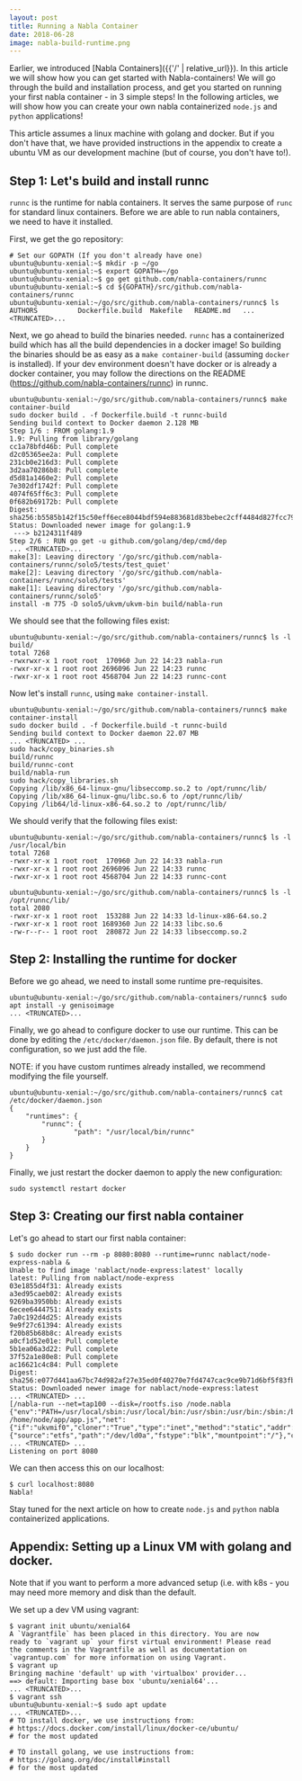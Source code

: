 ```yaml
---
layout: post
title: Running a Nabla Container
date: 2018-06-28
image: nabla-build-runtime.png
---
```


Earlier, we introduced [Nabla Containers]({{'/' | relative_url}}). In this article we will show how you can get started with Nabla-containers! We will go through the build and installation process, and get you started on running your first nabla container - in 3 simple steps! In the following articles, we will show how you can create your own nabla containerized `node.js` and `python` applications!

This article assumes a linux machine with golang and docker. But if you don't have that, we have provided instructions in the appendix to create a ubuntu VM as our development machine (but of course, you don't have to!).

## Step 1: Let's build and install runnc

`runnc` is the runtime for nabla containers. It serves the same purpose of `runc` for standard linux containers. Before we are able to run nabla containers, we need to have it installed.

First, we get the go repository:

```
# Set our GOPATH (If you don't already have one)
ubuntu@ubuntu-xenial:~$ mkdir -p ~/go
ubuntu@ubuntu-xenial:~$ export GOPATH=~/go
ubuntu@ubuntu-xenial:~$ go get github.com/nabla-containers/runnc
ubuntu@ubuntu-xenial:~$ cd ${GOPATH}/src/github.com/nabla-containers/runnc
ubuntu@ubuntu-xenial:~/go/src/github.com/nabla-containers/runnc$ ls
AUTHORS          Dockerfile.build  Makefile   README.md   ... <TRUNCATED>...
```

Next, we go ahead to build the binaries needed. `runnc` has a containerized build which has all the build dependencies in a docker image! So building the binaries should be as easy as a `make container-build` (assuming `docker` is installed). If your dev environment doesn't have docker or is already a docker container, you may follow the directions on the README (https://github.com/nabla-containers/runnc) in runnc.

```
ubuntu@ubuntu-xenial:~/go/src/github.com/nabla-containers/runnc$ make container-build
sudo docker build . -f Dockerfile.build -t runnc-build
Sending build context to Docker daemon 2.128 MB
Step 1/6 : FROM golang:1.9
1.9: Pulling from library/golang
cc1a78bfd46b: Pull complete
d2c05365ee2a: Pull complete
231cb0e216d3: Pull complete
3d2aa70286b8: Pull complete
d5d81a1460e2: Pull complete
7e302df1742f: Pull complete
4074f65ff6c3: Pull complete
0f682b69172b: Pull complete
Digest: sha256:b5585b142f15c50eff6ece8044bdf594e883681d83bebec2cff4484d827fcc79
Status: Downloaded newer image for golang:1.9
 ---> b2124311f489
Step 2/6 : RUN go get -u github.com/golang/dep/cmd/dep
... <TRUNCATED>...
make[3]: Leaving directory '/go/src/github.com/nabla-containers/runnc/solo5/tests/test_quiet'
make[2]: Leaving directory '/go/src/github.com/nabla-containers/runnc/solo5/tests'
make[1]: Leaving directory '/go/src/github.com/nabla-containers/runnc/solo5'
install -m 775 -D solo5/ukvm/ukvm-bin build/nabla-run
```
We should see that the following files exist:

```
ubuntu@ubuntu-xenial:~/go/src/github.com/nabla-containers/runnc$ ls -l build/
total 7268
-rwxrwxr-x 1 root root  170960 Jun 22 14:23 nabla-run
-rwxr-xr-x 1 root root 2696096 Jun 22 14:23 runnc
-rwxr-xr-x 1 root root 4568704 Jun 22 14:23 runnc-cont
```

Now let's install `runnc`, using `make container-install`.
```
ubuntu@ubuntu-xenial:~/go/src/github.com/nabla-containers/runnc$ make container-install
sudo docker build . -f Dockerfile.build -t runnc-build
Sending build context to Docker daemon 22.07 MB
... <TRUNCATED> ...
sudo hack/copy_binaries.sh
build/runnc
build/runnc-cont
build/nabla-run
sudo hack/copy_libraries.sh
Copying /lib/x86_64-linux-gnu/libseccomp.so.2 to /opt/runnc/lib/
Copying /lib/x86_64-linux-gnu/libc.so.6 to /opt/runnc/lib/
Copying /lib64/ld-linux-x86-64.so.2 to /opt/runnc/lib/
```

We should verify that the following files exist:

```
ubuntu@ubuntu-xenial:~/go/src/github.com/nabla-containers/runnc$ ls -l /usr/local/bin
total 7268
-rwxr-xr-x 1 root root  170960 Jun 22 14:33 nabla-run
-rwxr-xr-x 1 root root 2696096 Jun 22 14:33 runnc
-rwxr-xr-x 1 root root 4568704 Jun 22 14:33 runnc-cont

ubuntu@ubuntu-xenial:~/go/src/github.com/nabla-containers/runnc$ ls -l /opt/runnc/lib/
total 2080
-rwxr-xr-x 1 root root  153288 Jun 22 14:33 ld-linux-x86-64.so.2
-rwxr-xr-x 1 root root 1689360 Jun 22 14:33 libc.so.6
-rw-r--r-- 1 root root  280872 Jun 22 14:33 libseccomp.so.2
```

## Step 2: Installing the runtime for docker

Before we go ahead, we need to install some runtime pre-requisites.
```
ubuntu@ubuntu-xenial:~/go/src/github.com/nabla-containers/runnc$ sudo apt install -y genisoimage
... <TRUNCATED>...
```

Finally, we go ahead to configure docker to use our runtime. This can be done by editing the `/etc/docker/daemon.json` file. By default, there is not configuration, so we just add the file.

NOTE: if you have custom runtimes already installed, we recommend modifying the file yourself.

```
ubuntu@ubuntu-xenial:~/go/src/github.com/nabla-containers/runnc$ cat /etc/docker/daemon.json
{
    "runtimes": {
        "runnc": {
                "path": "/usr/local/bin/runnc"
        }
    }
}
```

Finally, we just restart the docker daemon to apply the new configuration:

```
sudo systemctl restart docker
```


## Step 3: Creating our first nabla container
Let's go ahead to start our first nabla container:
```
$ sudo docker run --rm -p 8080:8080 --runtime=runnc nablact/node-express-nabla &
Unable to find image 'nablact/node-express:latest' locally
latest: Pulling from nablact/node-express
03e1855d4f31: Already exists
a3ed95caeb02: Already exists
9269ba3950bb: Already exists
6ecee6444751: Already exists
7a0c192d4d25: Already exists
9e9f27c61394: Already exists
f20b85b68b8c: Already exists
a0cf1d52e01e: Pull complete
5b1ea06a3d22: Pull complete
37f52a1e80e8: Pull complete
ac16621c4c84: Pull complete
Digest: sha256:e077d441aa67bc74d982af27e35ed0f40270e7fd4747cac9ce9b71d6bf5f83fb
Status: Downloaded newer image for nablact/node-express:latest
... <TRUNCATED> ...
[/nabla-run --net=tap100 --disk=/rootfs.iso /node.nabla {"env":"PATH=/usr/local/sbin:/usr/local/bin:/usr/sbin:/usr/bin:/sbin:/bin","env":"HOSTNAME=0f9813ba8dba","cmdline":"/node.nabla /home/node/app/app.js","net":{"if":"ukvmif0","cloner":"True","type":"inet","method":"static","addr":"172.17.0.2","mask":"16","gw":"172.17.0.1"},"blk":{"source":"etfs","path":"/dev/ld0a","fstype":"blk","mountpoint":"/"},"cwd":"/"}]
... <TRUNCATED> ...
Listening on port 8080
```

We can then access this on our localhost:

```
$ curl localhost:8080
Nabla!
```

Stay tuned for the next article on how to create `node.js` and  `python` nabla containerized applications.


## Appendix: Setting up a Linux VM with golang and docker.

Note that if you want to perform a more advanced setup (i.e. with k8s - you may need more memory and disk than the default.

We set up a dev VM using vagrant:

```
$ vagrant init ubuntu/xenial64
A `Vagrantfile` has been placed in this directory. You are now
ready to `vagrant up` your first virtual environment! Please read
the comments in the Vagrantfile as well as documentation on
`vagrantup.com` for more information on using Vagrant.
$ vagrant up
Bringing machine 'default' up with 'virtualbox' provider...
==> default: Importing base box 'ubuntu/xenial64'...
... <TRUNCATED>...
$ vagrant ssh
ubuntu@ubuntu-xenial:~$ sudo apt update
... <TRUNCATED>...
# TO install docker, we use instructions from:
# https://docs.docker.com/install/linux/docker-ce/ubuntu/
# for the most updated

# TO install golang, we use instructions from:
# https://golang.org/doc/install#install
# for the most updated

```
